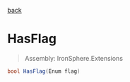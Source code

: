 ﻿

[back](/IronSphere.Extensions/types/WeekOfYearStandard)

# HasFlag

> Assembly: IronSphere.Extensions

```csharp
bool HasFlag(Enum flag)
```



 
